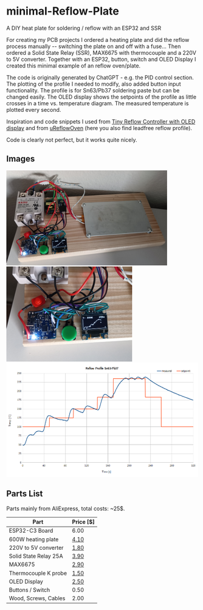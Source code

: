 # minimal-Reflow-Plate
A DIY heat plate for soldering / reflow with an ESP32 and SSR

For creating my PCB projects I ordered a heating plate and did the reflow process manually -- switching the plate on and off with a fuse... Then ordered a Solid State Relay (SSR), MAX6675 with thermocouple and a 220V to 5V converter. Together with an ESP32, button, switch and OLED Display I created this minimal example of an reflow oven/plate.

The code is originally generated by ChatGPT - e.g. the PID control section. The plotting of the profile I needed to modify, also added button input functionality. The profile is for Sn63/Pb37 soldering paste but can be changed easily. The OLED display shows the setpoints of the profile as little crosses in a time vs. temperature diagram. The measured temperature is plotted every second.

Inspiration and code snippets I used from [Tiny Reflow Controller with OLED display](https://www.electronics-lab.com/project/tiny-reflow-controller-oled-display/) and from [uReflowOven](https://github.com/dukeduck1984/uReflowOven-Esp32-Micropython) (here you also find leadfree reflow profile).

Code is clearly not perfect, but it works quite nicely. 

## Images

<div class="images">
  <img src="https://raw.githubusercontent.com/tux-friend/minimal-Reflow-Plate/main/reflow_plate_1.png" alt="Reflow Plate all" height="250"/>
  <img src="https://raw.githubusercontent.com/tux-friend/minimal-Reflow-Plate/main/reflow_plate_2.png" alt="Reflow Plate OLED Detail" height="250"/>
</div>

<div class="images">
  <img src="https://raw.githubusercontent.com/tux-friend/minimal-Reflow-Plate/main/reflow_profile_measured.png" alt="measured reflow profile" height="300"/>
</div>

## Parts List

Parts mainly from AliExpress, total costs: ~25$.

|Part                                              |Price [$]  | 
|--------------------------------------------------|-----------|
|ESP32-C3 Board                                    |6.00       |
|600W heating plate                                |[4.10](https://www.aliexpress.com/item/1005004501086557.html)|
|220V to 5V converter                              |[1.80](https://www.aliexpress.com/item/33011812383.html)|
|Solid State Relay 25A                             |[3.90](https://www.aliexpress.com/item/1005003670878216.html)|
|MAX6675                                           |[2.90](https://www.aliexpress.com/item/32841448771.html)|
|Thermocouple K probe                              |[1.50](https://www.aliexpress.com/item/4000360348464.html)|
|OLED Display                                      |[2.50](https://www.aliexpress.com/item/32957309383.html)|
|Buttons / Switch                                  |0.50       |
|Wood, Screws, Cables                              |2.00       |
